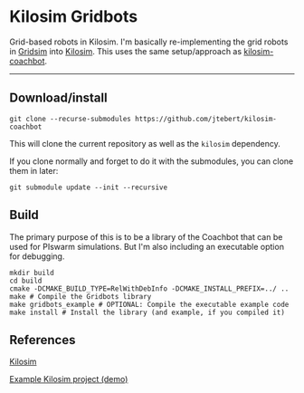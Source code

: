 # Kilosim Gridbots

Grid-based robots in Kilosim. I'm basically re-implementing the grid robots in [Gridsim](https://github.com/jtebert/gridsim) into [Kilosim](https://github.com/jtebert/kilosim). This uses the same setup/approach as [kilosim-coachbot](https://github.com/jtebert/kilosim-coachbot).

---

## Download/install

```shell
git clone --recurse-submodules https://github.com/jtebert/kilosim-coachbot
```

This will clone the current repository as well as the `kilosim` dependency.

If you clone normally and forget to do it with the submodules, you can clone them in later:

```shell
git submodule update --init --recursive
```

## Build

The primary purpose of this is to be a library of the Coachbot that can be used for PIswarm simulations. But I'm also including an executable option for debugging.

```shell
mkdir build
cd build
cmake -DCMAKE_BUILD_TYPE=RelWithDebInfo -DCMAKE_INSTALL_PREFIX=../ ..
make # Compile the Gridbots library
make gridbots_example # OPTIONAL: Compile the executable example code
make install # Install the library (and example, if you compiled it)
```

## References

[Kilosim](https://github.com/jtebert/kilosim)

[Example Kilosim project (demo)](https://github.com/jtebert/kilosim-demo)